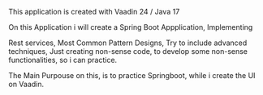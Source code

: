 This application is created with Vaadin 24 / Java 17

On this Application i will create a Spring Boot Appplication, Implementing

Rest services,
Most Common Pattern Designs,
Try to include advanced techniques,
Just creating non-sense code, to develop some non-sense functionalities, so i can practice.

The Main Purpouse on this, is to practice Springboot, while i create the UI on Vaadin.
